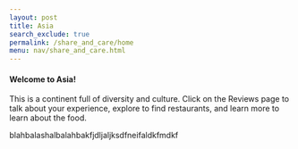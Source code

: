 ```yaml
---
layout: post 
title: Asia 
search_exclude: true
permalink: /share_and_care/home
menu: nav/share_and_care.html
---
```


<h4>Welcome to Asia!</h4>

This is a continent full of diversity and culture. Click on the Reviews page to talk about your experience, explore to find restaurants, and learn more to learn about the food. 

blahbalashalbalahbakfjdljaljksdfneifaldkfmdkf